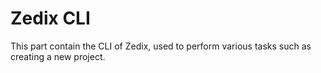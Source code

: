 # Zedix CLI

This part contain the CLI of Zedix, used to perform
various tasks such as creating a new project.
